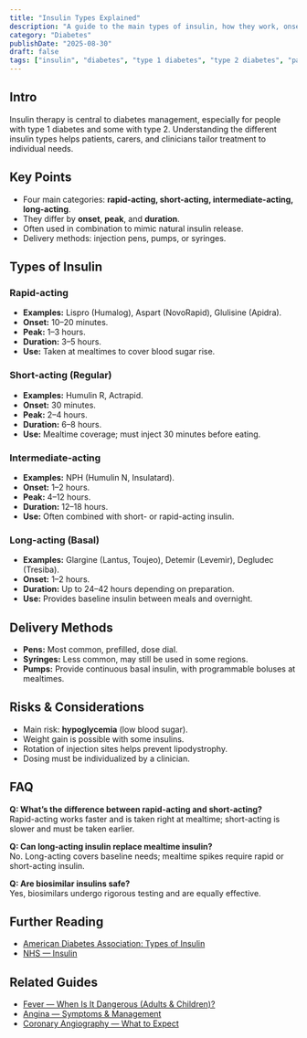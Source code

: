 ```yaml
---
title: "Insulin Types Explained"
description: "A guide to the main types of insulin, how they work, onset and duration, and how they fit into diabetes care."
category: "Diabetes"
publishDate: "2025-08-30"
draft: false
tags: ["insulin", "diabetes", "type 1 diabetes", "type 2 diabetes", "patientguide"]
---
```


## Intro
Insulin therapy is central to diabetes management, especially for people with type 1 diabetes and some with type 2. Understanding the different insulin types helps patients, carers, and clinicians tailor treatment to individual needs.

## Key Points
- Four main categories: **rapid-acting, short-acting, intermediate-acting, long-acting**.  
- They differ by **onset**, **peak**, and **duration**.  
- Often used in combination to mimic natural insulin release.  
- Delivery methods: injection pens, pumps, or syringes.

## Types of Insulin

### Rapid-acting
- **Examples:** Lispro (Humalog), Aspart (NovoRapid), Glulisine (Apidra).  
- **Onset:** 10–20 minutes.  
- **Peak:** 1–3 hours.  
- **Duration:** 3–5 hours.  
- **Use:** Taken at mealtimes to cover blood sugar rise.

### Short-acting (Regular)
- **Examples:** Humulin R, Actrapid.  
- **Onset:** 30 minutes.  
- **Peak:** 2–4 hours.  
- **Duration:** 6–8 hours.  
- **Use:** Mealtime coverage; must inject 30 minutes before eating.

### Intermediate-acting
- **Examples:** NPH (Humulin N, Insulatard).  
- **Onset:** 1–2 hours.  
- **Peak:** 4–12 hours.  
- **Duration:** 12–18 hours.  
- **Use:** Often combined with short- or rapid-acting insulin.

### Long-acting (Basal)
- **Examples:** Glargine (Lantus, Toujeo), Detemir (Levemir), Degludec (Tresiba).  
- **Onset:** 1–2 hours.  
- **Duration:** Up to 24–42 hours depending on preparation.  
- **Use:** Provides baseline insulin between meals and overnight.

## Delivery Methods
- **Pens:** Most common, prefilled, dose dial.  
- **Syringes:** Less common, may still be used in some regions.  
- **Pumps:** Provide continuous basal insulin, with programmable boluses at mealtimes.  

## Risks & Considerations
- Main risk: **hypoglycemia** (low blood sugar).  
- Weight gain is possible with some insulins.  
- Rotation of injection sites helps prevent lipodystrophy.  
- Dosing must be individualized by a clinician.  

## FAQ
**Q: What’s the difference between rapid-acting and short-acting?**  
Rapid-acting works faster and is taken right at mealtime; short-acting is slower and must be taken earlier.

**Q: Can long-acting insulin replace mealtime insulin?**  
No. Long-acting covers baseline needs; mealtime spikes require rapid or short-acting insulin.

**Q: Are biosimilar insulins safe?**  
Yes, biosimilars undergo rigorous testing and are equally effective.

## Further Reading
- [American Diabetes Association: Types of Insulin](https://diabetes.org/health-wellness/medication/insulin)  
- [NHS — Insulin](https://www.nhs.uk/conditions/insulin/)  

## Related Guides
- [Fever — When Is It Dangerous (Adults & Children)?](/guides/fever-danger-adults-children/)  
- [Angina — Symptoms & Management](/guides/angina-symptoms-management/)  
- [Coronary Angiography — What to Expect](/guides/coronary-angiography/)  
